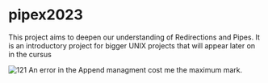 # pipex2023

This project aims to deepen our understanding of Redirections and Pipes. 
It is an introductory project for bigger UNIX projects that will appear later on in the cursus

![121](https://github.com/nedebies/pipex2023/assets/63536940/9577c6ff-bce4-411c-9435-82fcb6ba06e9)
An error in the Append managment cost me the maximum mark.
